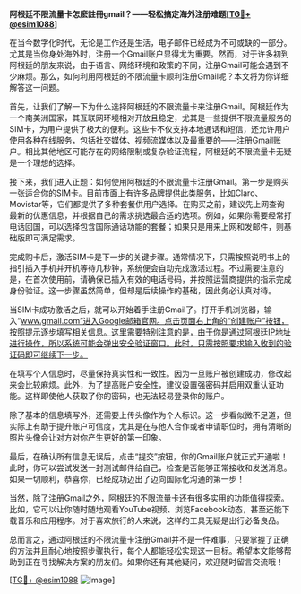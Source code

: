 **阿根廷不限流量卡怎麽註冊gmail？——轻松搞定海外注册难题[[TG💪+ @esim1088](https://t.me/s/esim1088)]**

在当今数字化时代，无论是工作还是生活，电子邮件已经成为不可或缺的一部分。尤其是当你身处海外时，注册一个Gmail账户显得尤为重要。然而，对于许多初到阿根廷的朋友来说，由于语言、网络环境和政策的不同，注册Gmail可能会遇到不少麻烦。那么，如何利用阿根廷的不限流量卡顺利注册Gmail呢？本文将为你详细解答这一问题。

首先，让我们了解一下为什么选择阿根廷的不限流量卡来注册Gmail。阿根廷作为一个南美洲国家，其互联网环境相对开放且稳定，尤其是一些提供不限流量服务的SIM卡，为用户提供了极大的便利。这些卡不仅支持本地通话和短信，还允许用户使用各种在线服务，包括社交媒体、视频流媒体以及最重要的——注册Gmail账户。相比其他地区可能存在的网络限制或复杂验证流程，阿根廷的不限流量卡无疑是一个理想的选择。

接下来，我们进入正题：如何使用阿根廷的不限流量卡注册Gmail。第一步是购买一张适合你的SIM卡。目前市面上有许多品牌提供此类服务，比如Claro、Movistar等，它们都提供了多种套餐供用户选择。在购买之前，建议先上网查询最新的优惠信息，并根据自己的需求挑选最合适的选项。例如，如果你需要经常打电话回国，可以选择包含国际通话功能的套餐；如果只是用来上网和发邮件，则基础版即可满足需求。

完成购卡后，激活SIM卡是下一步的关键步骤。通常情况下，只需按照说明书上的指引插入手机并开机等待几秒钟，系统便会自动完成激活过程。不过需要注意的是，在首次使用前，请确保已插入有效的电话号码，并按照运营商提供的指示完成身份验证。这一步骤虽然简单，但却是后续操作的基础，因此务必认真对待。

当SIM卡成功激活之后，就可以开始着手注册Gmail了。打开手机浏览器，输入“www.gmail.com”进入Google邮箱官网。点击页面右上角的“创建账户”按钮，按照提示逐步填写相关信息。这里需要特别注意的是，由于你是通过阿根廷IP地址进行操作，所以系统可能会弹出安全验证窗口。此时，只需按照要求输入收到的验证码即可继续下一步。

在填写个人信息时，尽量保持真实性和一致性。因为一旦账户被创建成功，修改起来会比较麻烦。此外，为了提高账户安全性，建议设置强密码并启用双重认证功能。这样即使他人获取了你的密码，也无法轻易登录你的账户。

除了基本的信息填写外，还需要上传头像作为个人标识。这一步看似微不足道，但实际上有助于提升账户可信度，尤其是在与他人合作或者申请职位时，拥有清晰的照片头像会让对方对你产生更好的第一印象。

最后，在确认所有信息无误后，点击“提交”按钮，你的Gmail账户就正式开通啦！此时，你可以尝试发送一封测试邮件给自己，检查是否能够正常接收和发送消息。如果一切顺利，恭喜你，已经成功迈出了迈向国际化沟通的第一步！

当然，除了注册Gmail之外，阿根廷的不限流量卡还有很多实用的功能值得探索。比如，它可以让你随时随地观看YouTube视频、浏览Facebook动态，甚至还能下载音乐和应用程序。对于喜欢旅行的人来说，这样的工具无疑是出行必备良品。

总而言之，通过阿根廷的不限流量卡注册Gmail并不是一件难事，只要掌握了正确的方法并且耐心地按照步骤执行，每个人都能轻松实现这一目标。希望本文能够帮助到正在寻找解决方案的朋友们。如果你还有其他疑问，欢迎随时留言交流哦！

[[TG💪+ @esim1088](https://t.me/s/esim1088) ![Image](https://i.postimg.cc/4NQfJmqS/Snipaste-2025-05-13-00-14-12.png)]